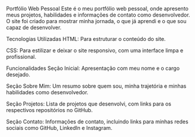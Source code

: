 Portfólio Web Pessoal
Este é o meu portfólio web pessoal, onde apresento meus projetos, habilidades e informações de contato como desenvolvedor. O site foi criado para mostrar minha jornada, o que já aprendi e o que sou capaz de desenvolver.

Tecnologias Utilizadas
HTML: Para estruturar o conteúdo do site.

CSS: Para estilizar e deixar o site responsivo, com uma interface limpa e profissional.

Funcionalidades
Seção Inicial: Apresentação com meu nome e o cargo desejado.

Seção Sobre Mim: Um resumo sobre quem sou, minha trajetória e minhas habilidades como desenvolvedor.

Seção Projetos: Lista de projetos que desenvolvi, com links para os respectivos repositórios no GitHub.

Seção Contato: Informações de contato, incluindo links para minhas redes sociais como GitHub, LinkedIn e Instagram.
